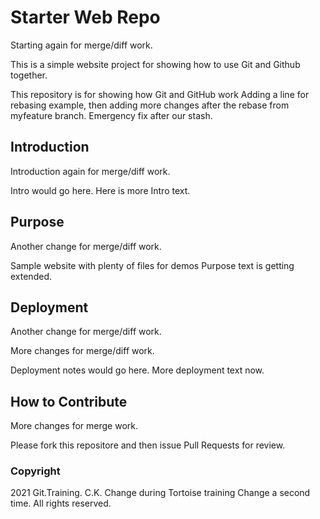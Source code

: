# Starter Web Repo

Starting again for merge/diff work.

This is a simple website project for showing how
to use Git and Github together.

This repository is for showing how Git and GitHub work
Adding a line for rebasing example, then adding more changes after the 
rebase from myfeature branch. Emergency fix after our stash.

## Introduction

Introduction again for merge/diff work.

Intro would go here.
Here is more Intro text.

## Purpose

Another change for merge/diff work.

Sample website with plenty of files for demos
Purpose text is getting extended.

## Deployment

Another change for merge/diff work.

More changes for merge/diff work.

Deployment notes would go here.
More deployment text now.

## How to Contribute

More changes for merge work.

Please fork this repositore and then issue Pull Requests for review.

### Copyright 

2021 Git.Training. C.K. 
Change during Tortoise training
Change a second time.
All rights reserved.

